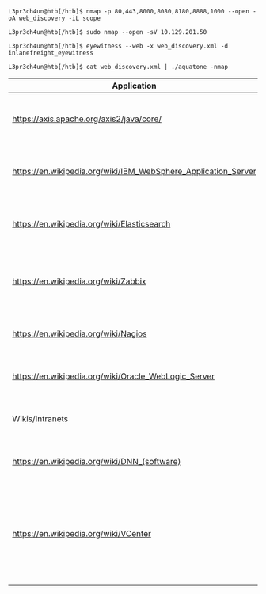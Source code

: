 `L3pr3ch4un@htb[/htb]$ nmap -p 80,443,8000,8080,8180,8888,1000 --open -oA web_discovery -iL scope`

`L3pr3ch4un@htb[/htb]$ sudo nmap --open -sV 10.129.201.50`

`L3pr3ch4un@htb[/htb]$ eyewitness --web -x web_discovery.xml -d inlanefreight_eyewitness`

`L3pr3ch4un@htb[/htb]$ cat web_discovery.xml | ./aquatone -nmap`


| Application | Abuse Info |
| --- | --- |
| https://axis.apache.org/axis2/java/core/ | This can be abused similar to Tomcat. We will often actually see it sitting on top of a Tomcat installation. If we cannot get RCE via Tomcat, it is worth checking for weak/default admin credentials on Axis2. We can then upload a https://github.com/tennc/webshell/tree/master/other/cat.aar in the form of an AAR file (Axis2 service file). There is also a Metasploit https://packetstormsecurity.com/files/96224/Axis2-Upload-Exec-via-REST.html that can assist with this. |
| https://en.wikipedia.org/wiki/IBM_WebSphere_Application_Server | Websphere has suffered from many different https://www.cvedetails.com/vulnerability-list/vendor_id-14/product_id-576/cvssscoremin-9/cvssscoremax-/IBM-Websphere-Application-Server.html over the years. Furthermore, if we can log in to the administrative console with default credentials such as system:manager we can deploy a WAR file (similar to Tomcat) and gain RCE via a web shell or reverse shell. |
| https://en.wikipedia.org/wiki/Elasticsearch | Elasticsearch has had its fair share of vulnerabilities as well. Though old, we have seen https://www.exploit-db.com/exploits/36337 before on forgotten Elasticsearch installs during an assessment for a large enterprise (and identified within 100s of pages of EyeWitness report output). Though not realistic, the Hack The Box machine https://youtube.com/watch?v=oGO9MEIz_tI&t=54 features Elasticsearch. |
| https://en.wikipedia.org/wiki/Zabbix | Zabbix is an open-source system and network monitoring solution that has had quite a few https://www.cvedetails.com/vulnerability-list/vendor_id-5667/product_id-9588/Zabbix-Zabbix.html discovered such as SQL injection, authentication bypass, stored XSS, LDAP password disclosure, and remote code execution. Zabbix also has built-in functionality that can be abused to gain remote code execution. The HTB box https://youtube.com/watch?v=RLvFwiDK_F8&t=250 showcases how to use the Zabbix API to gain RCE. |
| https://en.wikipedia.org/wiki/Nagios | Nagios is another system and network monitoring product. Nagios has had a wide variety of issues over the years, including remote code execution, root privilege escalation, SQL injection, code injection, and stored XSS. If you come across a Nagios instance, it is worth checking for the default credentials nagiosadmin:PASSW0RD and fingerprinting the version. |
| https://en.wikipedia.org/wiki/Oracle_WebLogic_Server | WebLogic is a Java EE application server. At the time of writing, it has 190 reported https://www.cvedetails.com/vulnerability-list/vendor_id-93/product_id-14534/Oracle-Weblogic-Server.html. There are many unauthenticated RCE exploits from 2007 up to 2021, many of which are Java Deserialization vulnerabilities. |
| Wikis/Intranets | We may come across internal Wikis (such as MediaWiki), custom intranet pages, SharePoint, etc. These are worth assessing for known vulnerabilities but also searching if there is a document repository. We have run into many intranet pages (both custom and SharePoint) that had a search functionality which led to discovering valid credentials. |
| https://en.wikipedia.org/wiki/DNN_(software) | DotNetNuke (DNN) is an open-source CMS written in C# that uses the .NET framework. It has had a few severe https://www.cvedetails.com/vulnerability-list/vendor_id-2486/product_id-4306/Dotnetnuke-Dotnetnuke.html over time, such as authentication bypass, directory traversal, stored XSS, file upload bypass, and arbitrary file download. |
| https://en.wikipedia.org/wiki/VCenter | vCenter is often present in large organizations to manage multiple instances of ESXi. It is worth checking for weak credentials and vulnerabilities such as this https://blog.gdssecurity.com/labs/2017/4/13/vmware-vcenter-unauthenticated-rce-using-cve-2017-5638-apach.html that scanners like Nessus do not pick up. This https://www.rapid7.com/db/modules/exploit/multi/http/vmware_vcenter_uploadova_rce/ vulnerability was disclosed in early 2021, and a PoC for https://cve.mitre.org/cgi-bin/cvename.cgi?name=CVE-2021-22005 was released during the development of this module. vCenter comes as both a Windows and a Linux appliance. If we get a shell on the Windows appliance, privilege escalation is relatively simple using JuicyPotato or similar. We have also seen vCenter already running as SYSTEM and even running as a domain admin! It can be a great foothold in the environment or be a single source of compromise. |

